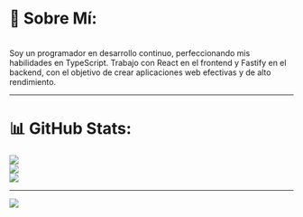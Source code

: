 # 💫 Sobre Mí:
<br>Soy un programador en desarrollo continuo, perfeccionando mis habilidades en TypeScript. Trabajo con React en el frontend y Fastify en el backend, con el objetivo de crear aplicaciones web efectivas y de alto rendimiento.<br>

---
# 📊 GitHub Stats:
![](https://github-readme-stats.vercel.app/api?username=cristoge&theme=shadow_blue&hide_border=false&include_all_commits=false&count_private=false)<br/>
![](https://github-readme-streak-stats.herokuapp.com/?user=cristoge&theme=shadow_blue&hide_border=false)<br/>
![](https://github-readme-stats.vercel.app/api/top-langs/?username=cristoge&theme=shadow_blue&hide_border=false&include_all_commits=false&count_private=false&layout=compact)

---
[![](https://visitcount.itsvg.in/api?id=cristoge&icon=7&color=0)](https://visitcount.itsvg.in)

<!-- Proudly created with GPRM ( https://gprm.itsvg.in ) -->

